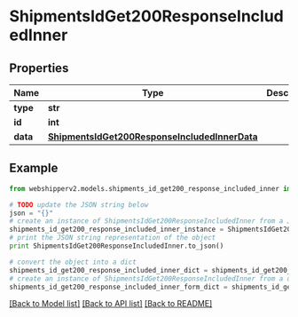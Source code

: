 # ShipmentsIdGet200ResponseIncludedInner


## Properties
Name | Type | Description | Notes
------------ | ------------- | ------------- | -------------
**type** | **str** |  | [optional] 
**id** | **int** |  | [optional] 
**data** | [**ShipmentsIdGet200ResponseIncludedInnerData**](ShipmentsIdGet200ResponseIncludedInnerData.md) |  | [optional] 

## Example

```python
from webshipperv2.models.shipments_id_get200_response_included_inner import ShipmentsIdGet200ResponseIncludedInner

# TODO update the JSON string below
json = "{}"
# create an instance of ShipmentsIdGet200ResponseIncludedInner from a JSON string
shipments_id_get200_response_included_inner_instance = ShipmentsIdGet200ResponseIncludedInner.from_json(json)
# print the JSON string representation of the object
print ShipmentsIdGet200ResponseIncludedInner.to_json()

# convert the object into a dict
shipments_id_get200_response_included_inner_dict = shipments_id_get200_response_included_inner_instance.to_dict()
# create an instance of ShipmentsIdGet200ResponseIncludedInner from a dict
shipments_id_get200_response_included_inner_form_dict = shipments_id_get200_response_included_inner.from_dict(shipments_id_get200_response_included_inner_dict)
```
[[Back to Model list]](../README.md#documentation-for-models) [[Back to API list]](../README.md#documentation-for-api-endpoints) [[Back to README]](../README.md)


